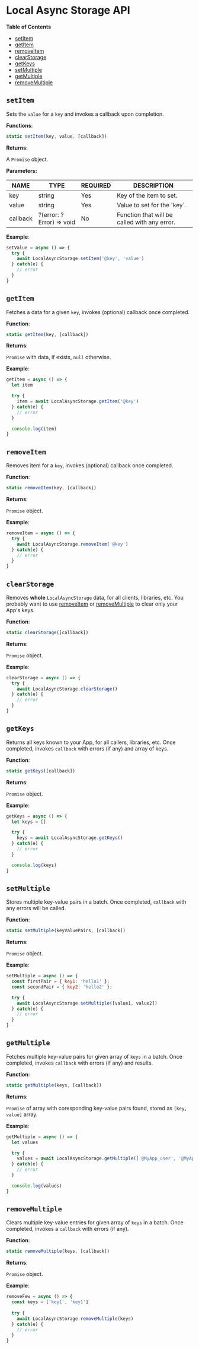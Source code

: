 # Local Async Storage API

**Table of Contents**
  
  - [setItem](#setItem)
  - [getItem](#getItem)
  - [removeItem](#removeItem)
  - [clearStorage](#clearStorage)
  - [getKeys](#getKeys)
  - [setMultiple](#setMultiple)
  - [getMultiple](#getMultiple)
  - [removeMultiple](#removeMultiple)

## `setItem`

Sets the `value` for a `key` and invokes a callback upon completion.

**Functions**:

```js
static setItem(key, value, [callback])
```

**Returns**:

A `Promise` object.

**Parameters:**

<table>
  <thead>
    <tr>
      <th>NAME</th>
      <th>TYPE</th>
      <th>REQUIRED</th>
      <th>DESCRIPTION</th>
    </tr>
  </thead>
  <tbody>
    <tr>
      <td>key</td>
      <td>string</td>
      <td>Yes</td>
      <td>Key of the item to set.</td>
    </tr>
    <tr>
      <td>value</td>
      <td>string</td>
      <td>Yes</td>
      <td>Value to set for the `key`.</td>
    </tr>
    <tr>
      <td>callback</td>
      <td>?(error: ?Error) => void</td>
      <td>No</td>
      <td>Function that will be called with any error.</td>
    </tr>
  </tbody>
</table>

**Example**:

```js
setValue = async () => {
  try {
    await LocalAsyncStorage.setItem('@key', 'value')
  } catch(e) {
    // error
  }
}
```

## `getItem`

Fetches a data for a given `key`, invokes (optional) callback once completed.

**Function**:

```js
static getItem(key, [callback])
```

**Returns**:

`Promise` with data, if exists, `null` otherwise.

**Example**:

```js
getItem = async () => {
  let item

  try {
    item = await LocalAsyncStorage.getItem('@key')
  } catch(e) {
    // error
  }

  console.log(item)
}
```

## `removeItem`

Removes item for a `key`, invokes (optional) callback once completed.

**Function**:

```js
static removeItem(key, [callback])
```

**Returns**:

`Promise` object.

**Example**:

```js
removeItem = async () => {
  try {
    await LocalAsyncStorage.removeItem('@key')
  } catch(e) {
    // error
  }
}
```

## `clearStorage`

Removes **whole** `LocalAsyncStorage` data, for all clients, libraries, etc. You probably want to use [removeItem](#removeItem) or [removeMultiple](#removeMultiple) to clear only your App's keys.

**Function**:

```js
static clearStorage([callback])
```

**Returns**:

`Promise` object.

**Example**:

```js
clearStorage = async () => {
  try {
    await LocalAsyncStorage.clearStorage()
  } catch(e) {
    // error
  }
}
```

## `getKeys`

Returns all keys known to your App, for all callers, libraries, etc. Once completed, invokes `callback` with errors (if any) and array of keys.

**Function**:

```js
static getKeys([callback])
```

**Returns**:

`Promise` object.

**Example**:

```js
getKeys = async () => {
  let keys = []

  try {
    keys = await LocalAsyncStorage.getKeys()
  } catch(e) {
    // error
  }

  console.log(keys)
}
```

## `setMultiple`

Stores multiple key-value pairs in a batch. Once completed, `callback` with any errors will be called.

**Function**:

```js
static setMultiple(keyValuePairs, [callback])
```

**Returns**:

`Promise` object.

**Example**:

```js
setMultiple = async () => {
  const firstPair = { key1: 'hello1' };
  const secondPair = { key2: 'hello2' };

  try {
    await LocalAsyncStorage.setMultiple([value1, value2])
  } catch(e) {
    // error
  }
}
```

## `getMultiple`

Fetches multiple key-value pairs for given array of `keys` in a batch. Once completed, invokes `callback` with errors (if any) and results.

**Function**:

```js
static getMultiple(keys, [callback])
```

**Returns**:

`Promise` of array with coresponding key-value pairs found, stored as `[key, value]` array.

**Example**:

```js
getMultiple = async () => {
  let values

  try {
    values = await LocalAsyncStorage.getMultiple(['@MyApp_user', '@MyApp_key'])
  } catch(e) {
    // error
  }

  console.log(values)
}
```

## `removeMultiple`

Clears multiple key-value entries for given array of `keys` in a batch. Once completed, invokes a `callback` with errors (if any).

**Function**:

```js
static removeMultiple(keys, [callback])
```

**Returns**:

`Promise` object.

**Example**:

```js
removeFew = async () => {
  const keys = ['key1', 'key1']
  
  try {
    await LocalAsyncStorage.removeMultiple(keys)
  } catch(e) {
    // error
  }
}
```
